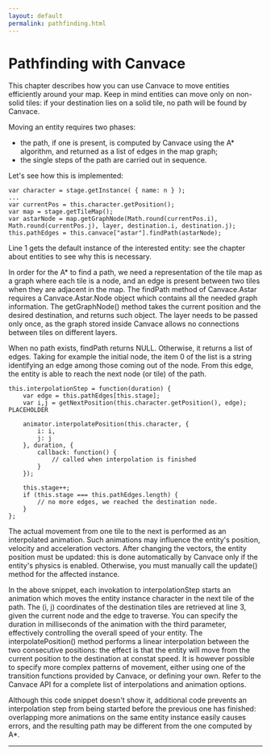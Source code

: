 ```yaml
---
layout: default
permalink: pathfinding.html
---
```


# Pathfinding with Canvace
This chapter describes how you can use Canvace to move entities efficiently around your map. 
Keep in mind entities can move only on non-solid tiles: if your destination lies on a solid tile, no path will be found by Canvace.

Moving an entity requires two phases:
- the path, if one is present, is computed by Canvace using the A\* algorithm, and returned as a list of edges in the map graph;
- the single steps of the path are carried out in sequence.

Let's see how this is implemented:

    var character = stage.getInstance( { name: n } );
    ...
    var currentPos = this.character.getPosition();
    var map = stage.getTileMap();
    var astarNode = map.getGraphNode(Math.round(currentPos.i), Math.round(currentPos.j), layer, destination.i, destination.j);
    this.pathEdges = this.canvace["astar"].findPath(astarNode);

Line 1 gets the default instance of the interested entity: see the chapter about entities to see why this is necessary.

In order for the A\* to find a path, we need a representation of the tile map as a graph where each tile is a node, and an edge is present between two tiles
when they are adjacent in the map. The findPath method of Canvace.Astar requires a Canvace.Astar.Node object which contains all the needed graph information. The
getGraphNode() method takes the current position and the desired destination, and returns such object.
The layer needs to be passed only once, as the graph stored inside Canvace allows no connections between tiles on different layers.

When no path exists, findPath returns NULL. Otherwise, it returns a list of edges. Taking for example the initial node, the item 0 of the list is a string identifying
an edge among those coming out of the node. From this edge, the entity is able to reach the next node (or tile) of the path.

    this.interpolationStep = function(duration) {
        var edge = this.pathEdges[this.stage];
        var i,j = getNextPosition(this.character.getPosition(), edge); PLACEHOLDER
        
        animator.interpolatePosition(this.character, {
            i: i,
            j: j
        }, duration, {
            callback: function() {
                // called when interpolation is finished
            }
        });

        this.stage++;
        if (this.stage === this.pathEdges.length) {
            // no more edges, we reached the destination node.
        }
    };

The actual movement from one tile to the next is performed as an interpolated animation. Such animations may influence the entity's position, velocity and acceleration
vectors. After changing the vectors, the entity position must be updated: this is done automatically by Canvace only if the entity's physics is enabled. Otherwise,
you must manually call the update() method for the affected instance.

In the above snippet, each invokation to interpolationStep starts an animation which moves the entity instance character in the next tile of the path. The (i, j)
coordinates of the destination tiles are retrieved at line 3, given the current node and the edge to traverse. You can specify the duration in milliseconds
of the animation with the third parameter, effectively controlling the overall speed of your entity.
The interpolatePosition() method performs a linear interpolation between the two consecutive positions: the effect is that the entity will move from the current
position to the destination at constat speed. It is however possible to specify more complex patterns of movement, either using one of the transition functions
provided by Canvace, or defining your own.
Refer to the Canvace API for a complete list of interpolations and animation options.

Although this code snippet doesn't show it, additional code prevents an interpolation step from being started before the previous one has finished: overlapping more
animations on the same entity instance easily causes errors, and the resulting path may be different from the one computed by A\*.

----------------------------